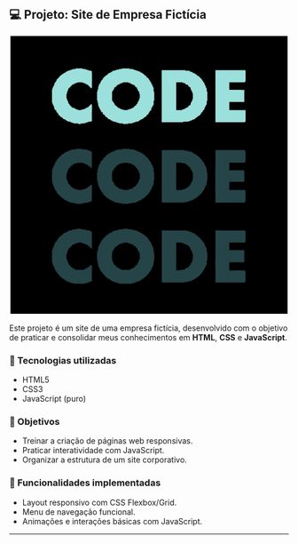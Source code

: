 ## 💻 Projeto: Site de Empresa Fictícia

<p align="center">
  <img src="img/Tech.gif" alt="Tela do sistema" width="500"/>
</p>

Este projeto é um site de uma empresa fictícia, desenvolvido com o objetivo de praticar e consolidar meus conhecimentos em **HTML**, **CSS** e **JavaScript**.

### 🔧 Tecnologias utilizadas
- HTML5
- CSS3
- JavaScript (puro)

### 🎯 Objetivos
- Treinar a criação de páginas web responsivas.
- Praticar interatividade com JavaScript.
- Organizar a estrutura de um site corporativo.

### 🚀 Funcionalidades implementadas
- Layout responsivo com CSS Flexbox/Grid.
- Menu de navegação funcional.
- Animações e interações básicas com JavaScript.

---
